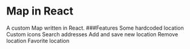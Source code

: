# Map in React
A custom Map written in React.
###Features
Some hardcoded location
Custom icons
Search addresses
Add and save new location
Remove location
Favorite location
